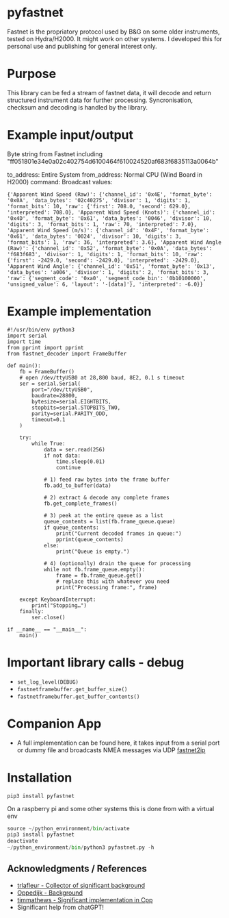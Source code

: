 # pyfastnet
Fastnet is the propriatory protocol used by B&G on some older instruments, tested on Hydra/H2000. It might work on other systems. I developed this for personal use and publishing for general interest only. 

# Purpose
This library can be fed a stream of fastnet data, it will decode and return structured instrument data for further processing. Syncronisation, checksum and decoding is handled by the library.

# Example input/output
Byte string from Fastnet including "ff051801e34e0a02c402754d6100464f610024520af683f6835113a0064b"

to_address: Entire System
from_address: Normal CPU (Wind Board in H2000)
command: Broadcast
values: 
```
{'Apparent Wind Speed (Raw)': {'channel_id': '0x4E', 'format_byte': '0x0A', 'data_bytes': '02c40275', 'divisor': 1, 'digits': 1, 'format_bits': 10, 'raw': {'first': 708.0, 'second': 629.0}, 'interpreted': 708.0}, 'Apparent Wind Speed (Knots)': {'channel_id': '0x4D', 'format_byte': '0x61', 'data_bytes': '0046', 'divisor': 10, 'digits': 3, 'format_bits': 1, 'raw': 70, 'interpreted': 7.0}, 'Apparent Wind Speed (m/s)': {'channel_id': '0x4F', 'format_byte': '0x61', 'data_bytes': '0024', 'divisor': 10, 'digits': 3, 'format_bits': 1, 'raw': 36, 'interpreted': 3.6}, 'Apparent Wind Angle (Raw)': {'channel_id': '0x52', 'format_byte': '0x0A', 'data_bytes': 'f683f683', 'divisor': 1, 'digits': 1, 'format_bits': 10, 'raw': {'first': -2429.0, 'second': -2429.0}, 'interpreted': -2429.0}, 'Apparent Wind Angle': {'channel_id': '0x51', 'format_byte': '0x13', 'data_bytes': 'a006', 'divisor': 1, 'digits': 2, 'format_bits': 3, 'raw': {'segment_code': '0xa0', 'segment_code_bin': '0b10100000', 'unsigned_value': 6, 'layout': '-[data]'}, 'interpreted': -6.0}}
```

# Example implementation
```
#!/usr/bin/env python3
import serial
import time
from pprint import pprint
from fastnet_decoder import FrameBuffer

def main():
    fb = FrameBuffer()
    # open /dev/ttyUSB0 at 28,800 baud, 8E2, 0.1 s timeout
    ser = serial.Serial(
        port="/dev/ttyUSB0",
        baudrate=28800,
        bytesize=serial.EIGHTBITS,
        stopbits=serial.STOPBITS_TWO,
        parity=serial.PARITY_ODD,
        timeout=0.1
    )

    try:
        while True:
            data = ser.read(256)
            if not data:
                time.sleep(0.01)
                continue

            # 1) feed raw bytes into the frame buffer
            fb.add_to_buffer(data)

            # 2) extract & decode any complete frames
            fb.get_complete_frames()

            # 3) peek at the entire queue as a list
            queue_contents = list(fb.frame_queue.queue)
            if queue_contents:
                print("Current decoded frames in queue:")
                pprint(queue_contents)
            else:
                print("Queue is empty.")

            # 4) (optionally) drain the queue for processing
            while not fb.frame_queue.empty():
                frame = fb.frame_queue.get()
                # replace this with whatever you need
                print("Processing frame:", frame)

    except KeyboardInterrupt:
        print("Stopping…")
    finally:
        ser.close()

if __name__ == "__main__":
    main()
```


# Important library calls - debug
- ```set_log_level(DEBUG)```
- ```fastnetframebuffer.get_buffer_size()```
- ```fastnetframebuffer.get_buffer_contents()```

# Companion App
- A full implementation can be found here, it takes input from a serial port or dummy file and broadcasts NMEA messages via UDP [fastnet2ip](https://github.com/ghotihook/fastnet2ip) 

# Installation
```pip3 install pyfastnet```

On a raspberry pi and some other systems this is done from with a virtual env

```python -m venv --system-site-packages ~/python_environment
source ~/python_environment/bin/activate
pip3 install pyfastnet
deactivate
~/python_environment/bin/python3 pyfastnet.py -h 
```


## Acknowledgments / References

- [trlafleur - Collector of significant background](https://github.com/trlafleur) 
- [Oppedijk - Background](https://www.oppedijk.com/bandg/fastnet.html)
- [timmathews - Significant implementation in Cpp](https://github.com/timmathews/bg-fastnet-driver)
- Significant help from chatGPT!